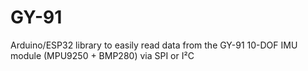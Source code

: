 # GY-91

Arduino/ESP32 library to easily read data from the GY-91 10-DOF IMU module (MPU9250 + BMP280) via SPI or I²C
